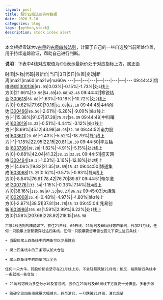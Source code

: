 ```yaml
---
layout: post
title: 股价四线法则实时数据
date: 2020-5-10
categories: blog
tags: [python,stock]
description: stock index alert
---
```



本文根据雪球大v[古泉](https://xueqiu.com/u/7148646888)的[古泉四线法则](https://xueqiu.com/7148646888/130498192)，计算了自己的一些自选股当前所处位置，用于持续追踪验证，帮助自己进行判断。

**说明**：下表中4线对应取值为`红色`表示最新价处于对应指标上方，属正面

时间|名称|代码|最新价|当日|3日|5日|位置|变动|距离|ma21|ma60|ma21w|ma60w
---|---|---|---|---|---|---|---|---
09:44:42|信维通信|[300136](https://xueqiu.com/S/SZ300136)|`61.93`|0.03%|-0.15%|-1.73%|处`4`线上方|0|21.66%|`59.96`|`54.89`|`49.68`|`42.46`
09:44:42|寒锐钴业|[300618](https://xueqiu.com/S/SZ300618)|`66.88`|-1.63%|-10.18%|-10.72%|处`2`线上方|0|-0.62%|77.60|70.16|`61.68`|`62.18`
09:44:45|中科创达|[300496](https://xueqiu.com/S/SZ300496)|`86.56`|-2.61%|-6.28%|-9.00%|处`2`线上方|-1|15.38%|91.07|87.39|`75.97`|`56.39`
09:44:49|中科曙光|[603019](https://xueqiu.com/S/SH603019)|`43.22`|-0.51%|-4.44%|-3.12%|处`2`线上方|-1|8.69%|45.12|43.98|`40.95`|`32.10`
09:44:52|诺力股份|[603611](https://xueqiu.com/S/SH603611)|`20.66`|-1.43%|-5.52%|-18.79%|处`1`线上方|-1|-1.18%|22.95|22.15|20.81|`18.30`
09:44:50|华友钴业|[603799](https://xueqiu.com/S/SH603799)|`38.28`|-1.82%|-4.91%|-5.15%|处`2`线上方|0|-0.68%|42.04|41.32|`38.15`|`33.81`
09:44:51|盛天网络|[300494](https://xueqiu.com/S/SZ300494)|`19.3`|-1.03%|-3.16%|-12.18%|处`2`线上方|-1|4.06%|19.82|21.35|`18.69`|`15.42`
09:44:50|博通集成|[603068](https://xueqiu.com/S/SH603068)|`73.25`|0.52%|-0.57%|-0.93%|处`0`线上方|0|-8.54%|76.91|78.42|76.70|89.67
09:44:51|帝尔激光|[300776](https://xueqiu.com/S/SZ300776)|`133.54`|-1.15%|-0.33%|7.14%|处`4`线上方|0|38.16%|`116.98`|`97.53`|`90.27`|`86.92`
09:45:03|大族激光|[002008](https://xueqiu.com/S/SZ002008)|`35.4`|-0.48%|-4.97%|-4.80%|处`2`线上方|0|-2.97%|38.51|37.81|`34.78`|`35.13`
09:45:04|兆易创新|[603986](https://xueqiu.com/S/SH603986)|`205.68`|1.59%|2.99%|6.22%|处`1`线上方|0|1.59%|207.68|228.92|218.15|`166.98`

```
古泉4线法则的精髓如下。抓住21日线、60日线、21周线及60周线等四条线，外加21月线，任何一只股票上涨都要穿过这四条线，任何一只股票要想爆雷也要先下穿过这四条线：

+ 当股价爬上四条线中的两条可以少量建仓

+ 爬上四条线中的三条可以加大仓位

+ 爬上四条线中的四条可以全仓

任何一只大牛，其股价都会坚守在21月线上方，不会轻易跌破21月线；相反，每跌破四条线中一条就减一些仓位：

+ 21周线可做为多空分水岭及警戒线，股价在21周线及60周线下方就要十分慎重，多看少做

+ 跌破全部四条线就要大幅减仓，甚至清仓，一旦跌破21月线，清仓观望
```